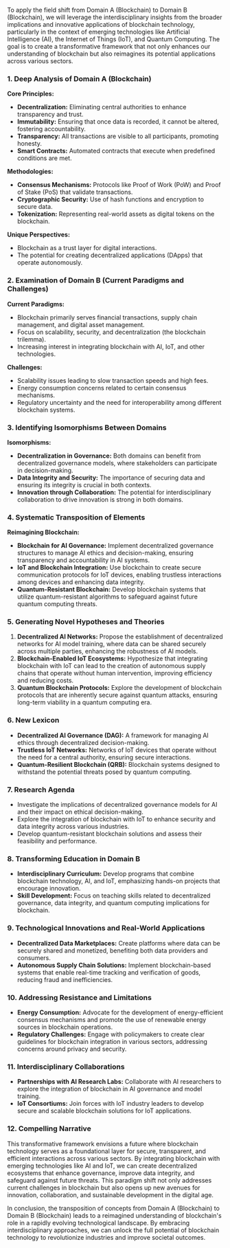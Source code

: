 To apply the field shift from Domain A (Blockchain) to Domain B (Blockchain), we will leverage the interdisciplinary insights from the broader implications and innovative applications of blockchain technology, particularly in the context of emerging technologies like Artificial Intelligence (AI), the Internet of Things (IoT), and Quantum Computing. The goal is to create a transformative framework that not only enhances our understanding of blockchain but also reimagines its potential applications across various sectors.

### 1. Deep Analysis of Domain A (Blockchain)

**Core Principles:**
- **Decentralization:** Eliminating central authorities to enhance transparency and trust.
- **Immutability:** Ensuring that once data is recorded, it cannot be altered, fostering accountability.
- **Transparency:** All transactions are visible to all participants, promoting honesty.
- **Smart Contracts:** Automated contracts that execute when predefined conditions are met.

**Methodologies:**
- **Consensus Mechanisms:** Protocols like Proof of Work (PoW) and Proof of Stake (PoS) that validate transactions.
- **Cryptographic Security:** Use of hash functions and encryption to secure data.
- **Tokenization:** Representing real-world assets as digital tokens on the blockchain.

**Unique Perspectives:**
- Blockchain as a trust layer for digital interactions.
- The potential for creating decentralized applications (DApps) that operate autonomously.

### 2. Examination of Domain B (Current Paradigms and Challenges)

**Current Paradigms:**
- Blockchain primarily serves financial transactions, supply chain management, and digital asset management.
- Focus on scalability, security, and decentralization (the blockchain trilemma).
- Increasing interest in integrating blockchain with AI, IoT, and other technologies.

**Challenges:**
- Scalability issues leading to slow transaction speeds and high fees.
- Energy consumption concerns related to certain consensus mechanisms.
- Regulatory uncertainty and the need for interoperability among different blockchain systems.

### 3. Identifying Isomorphisms Between Domains

**Isomorphisms:**
- **Decentralization in Governance:** Both domains can benefit from decentralized governance models, where stakeholders can participate in decision-making.
- **Data Integrity and Security:** The importance of securing data and ensuring its integrity is crucial in both contexts.
- **Innovation through Collaboration:** The potential for interdisciplinary collaboration to drive innovation is strong in both domains.

### 4. Systematic Transposition of Elements

**Reimagining Blockchain:**
- **Blockchain for AI Governance:** Implement decentralized governance structures to manage AI ethics and decision-making, ensuring transparency and accountability in AI systems.
- **IoT and Blockchain Integration:** Use blockchain to create secure communication protocols for IoT devices, enabling trustless interactions among devices and enhancing data integrity.
- **Quantum-Resistant Blockchain:** Develop blockchain systems that utilize quantum-resistant algorithms to safeguard against future quantum computing threats.

### 5. Generating Novel Hypotheses and Theories

1. **Decentralized AI Networks:** Propose the establishment of decentralized networks for AI model training, where data can be shared securely across multiple parties, enhancing the robustness of AI models.
2. **Blockchain-Enabled IoT Ecosystems:** Hypothesize that integrating blockchain with IoT can lead to the creation of autonomous supply chains that operate without human intervention, improving efficiency and reducing costs.
3. **Quantum Blockchain Protocols:** Explore the development of blockchain protocols that are inherently secure against quantum attacks, ensuring long-term viability in a quantum computing era.

### 6. New Lexicon

- **Decentralized AI Governance (DAG):** A framework for managing AI ethics through decentralized decision-making.
- **Trustless IoT Networks:** Networks of IoT devices that operate without the need for a central authority, ensuring secure interactions.
- **Quantum-Resilient Blockchain (QRB):** Blockchain systems designed to withstand the potential threats posed by quantum computing.

### 7. Research Agenda

- Investigate the implications of decentralized governance models for AI and their impact on ethical decision-making.
- Explore the integration of blockchain with IoT to enhance security and data integrity across various industries.
- Develop quantum-resistant blockchain solutions and assess their feasibility and performance.

### 8. Transforming Education in Domain B

- **Interdisciplinary Curriculum:** Develop programs that combine blockchain technology, AI, and IoT, emphasizing hands-on projects that encourage innovation.
- **Skill Development:** Focus on teaching skills related to decentralized governance, data integrity, and quantum computing implications for blockchain.

### 9. Technological Innovations and Real-World Applications

- **Decentralized Data Marketplaces:** Create platforms where data can be securely shared and monetized, benefiting both data providers and consumers.
- **Autonomous Supply Chain Solutions:** Implement blockchain-based systems that enable real-time tracking and verification of goods, reducing fraud and inefficiencies.

### 10. Addressing Resistance and Limitations

- **Energy Consumption:** Advocate for the development of energy-efficient consensus mechanisms and promote the use of renewable energy sources in blockchain operations.
- **Regulatory Challenges:** Engage with policymakers to create clear guidelines for blockchain integration in various sectors, addressing concerns around privacy and security.

### 11. Interdisciplinary Collaborations

- **Partnerships with AI Research Labs:** Collaborate with AI researchers to explore the integration of blockchain in AI governance and model training.
- **IoT Consortiums:** Join forces with IoT industry leaders to develop secure and scalable blockchain solutions for IoT applications.

### 12. Compelling Narrative

This transformative framework envisions a future where blockchain technology serves as a foundational layer for secure, transparent, and efficient interactions across various sectors. By integrating blockchain with emerging technologies like AI and IoT, we can create decentralized ecosystems that enhance governance, improve data integrity, and safeguard against future threats. This paradigm shift not only addresses current challenges in blockchain but also opens up new avenues for innovation, collaboration, and sustainable development in the digital age.

In conclusion, the transposition of concepts from Domain A (Blockchain) to Domain B (Blockchain) leads to a reimagined understanding of blockchain's role in a rapidly evolving technological landscape. By embracing interdisciplinary approaches, we can unlock the full potential of blockchain technology to revolutionize industries and improve societal outcomes.